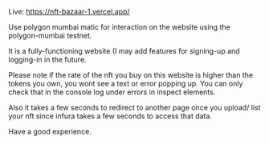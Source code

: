 Live: https://nft-bazaar-1.vercel.app/

Use polygon mumbai matic for interaction on the website using the polygon-mumbai testnet.

It is a fully-functioning website (I may add features for signing-up and logging-in in the future. 

Please note if the rate of the nft you buy on this website is higher than the tokens you own, you wont see a text or error popping up. You can only check that in the console log under errors in inspect elements.

Also it takes a few seconds to redirect to another page once you upload/ list your nft since infura takes a few seconds to access that data.

Have a good experience.

